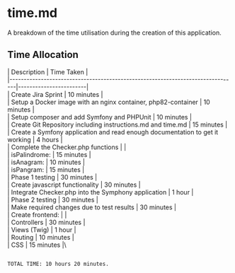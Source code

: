 # time.md

A breakdown of the time utilisation during the creation of this application.

## Time Allocation

|  Description                                                                   |      Time Taken        |\
|--------------------------------------------------------------------------------|------------------------|\
| Create Jira Sprint                                                             |      10 minutes        |\
| Setup a Docker image with an nginx container, php82-container                  |      10 minutes        |\
| Setup composer and add Symfony and PHPUnit                                     |      10 minutes        |\
| Create Git Repository including instructions.md and time.md                    |      15 minutes        |\
| Create a Symfony application and read enough documentation to get it working   |      4 hours           |\
| Complete the Checker.php functions                                             |                        |\
|                 isPalindrome:                                                  |      15 minutes        |\
|                 isAnagram:                                                     |      10 minutes        |\
|                 isPangram:                                                     |      15 minutes        |\
| Phase 1 testing                                                                |      30 minutes        |\
| Create javascript functionality                                                |      30 minutes        |\
| Integrate Checker.php into the Symphony application                            |       1 hour           |\
| Phase 2 testing                                                                |      30 minutes        |\
| Make required changes due to test results                                      |      30 minutes        |\
| Create frontend:                                                               |                        |\
|                 Controllers                                                    |      30 minutes        |\
|                 Views (Twig)                                                   |      1 hour            |\
|                 Routing                                                        |      10 minutes        |\
|                 CSS                                                            |      15 minutes        |\

                                                                          TOTAL TIME: 10 hours 20 minutes.
